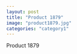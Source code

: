 ```yaml
---
layout: post
title: "Product 1879"
image: "product1879.jpg"
categories: "category1"
---
```

Product 1879
